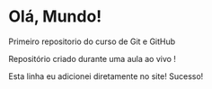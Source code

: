 # Olá, Mundo!


Primeiro repositorio do curso de Git e GitHub

Repositório criado durante uma aula ao vivo !

Esta linha eu adicionei diretamente no site! Sucesso!

